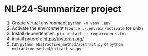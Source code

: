 # NLP24-Summarizer project

1) Create virtual environment `python -m venv .env`
2) Activate the environment (`source ./.env/bin/activate` for unix)
3) Install dependencies: `pip install -r requirements.txt`
4) install pytorch: https://pytorch.org/
5) run `python abstractive_method/abstract.py` or `python extractive_method/extractive.py`  